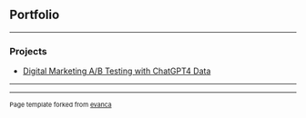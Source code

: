 ## Portfolio

---

### Projects

- [Digital Marketing A/B Testing with ChatGPT4 Data](https://github.com/busebahadir/A-B-Testing)

---




---
<p style="font-size:11px">Page template forked from <a href="https://github.com/evanca/quick-portfolio">evanca</a></p>
<!-- Remove above link if you don't want to attibute -->
